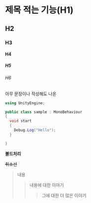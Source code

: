 # 제목 적는 기능(H1)
## H2
### H3
#### H4
##### H5
###### H6

아무 문장이나 작성해도 나온

```cs
using UnityEngine;

public class sample : MonoBehaviour
{
  void start
  {
    Debug.Log("Hello");
  }

}
```
**볼드처리**

~~취소선~~

>내용
>>내용에 대한 이야기
>>>그에 대한 더 많은 이야기



